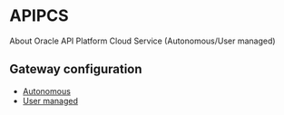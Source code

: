 # APIPCS

About Oracle API Platform Cloud Service (Autonomous/User managed)

## Gateway configuration

- [Autonomous](https://github.com/anishi1222/APIPCS/blob/master/Gateway/How%20to%20install%20Gateway%20for%20Autonomous%20APIPCS.md)
- [User managed](https://github.com/anishi1222/APIPCS/blob/master/Gateway/How%20to%20install%20Gateway%20for%20User%20managed%20APIPCS.md)
